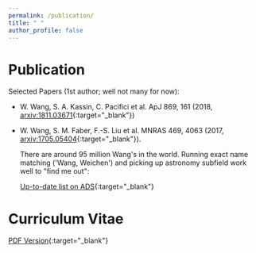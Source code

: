 ```yaml
---
permalink: /publication/
title: " "
author_profile: false
---
```


Publication
===========

Selected Papers (1st author; well not many for now):

  + W. Wang, S. A. Kassin, C. Pacifici et al. ApJ 869, 161 (2018, [arxiv:1811.03671](https://arxiv.org/abs/1811.03671){:target="_blank"})

  + W. Wang, S. M. Faber, F.-S. Liu et al. MNRAS 469, 4063 (2017, [arxiv:1705.05404](https://arxiv.org/abs/1705.05404){:target="_blank"}).


    There are around 95 million Wang's in the world. Running exact name matching ('Wang, Weichen') and picking up astronomy subfield work well to "find me out": 
 
    [Up-to-date list on ADS](http://adsabs.harvard.edu/cgi-bin/nph-abs_connect?db_key=AST&db_key=PRE&arxiv_sel=astro-ph&qform=PRE&aut_xct=YES&aut_logic=OR&author=Wang%2C+Weichen&sim_query=YES&start_mon=&start_year=2016&end_mon=&end_year=&ttl_logic=OR&title=&txt_logic=OR&text=&nr_to_return=200&start_nr=1&start_entry_day=&start_entry_mon=&start_entry_year=&end_entry_day=&end_entry_mon=&end_entry_year=&min_score=&sort=SCORE&data_type=SHORT&aut_syn=YES&ttl_syn=YES&txt_syn=YES&aut_wt=1.0&ttl_wt=0.3&txt_wt=3.0&aut_wgt=YES&obj_wgt=YES&ttl_wgt=YES&txt_wgt=YES&ttl_sco=YES&txt_sco=YES&version=1){:target="_blank"}

Curriculum Vitae
================
[PDF Version](http://WeichenStars.github.io/files/WWang_JHU.pdf){:target="_blank"}